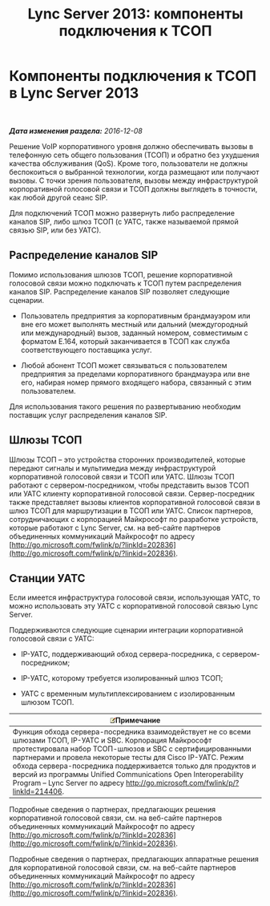 ﻿---
title: 'Lync Server 2013: компоненты подключения к ТСОП'
TOCTitle: Компоненты подключения к ТСОП
ms:assetid: 6b2a3f7d-760f-4f09-8432-312c98a7e6b7
ms:mtpsurl: https://technet.microsoft.com/ru-ru/library/Gg398504(v=OCS.15)
ms:contentKeyID: 49310061
ms.date: 12/10/2016
mtps_version: v=OCS.15
ms.translationtype: HT
---

# Компоненты подключения к ТСОП в Lync Server 2013

 

_**Дата изменения раздела:** 2016-12-08_

Решение VoIP корпоративного уровня должно обеспечивать вызовы в телефонную сеть общего пользования (ТСОП) и обратно без ухудшения качества обслуживания (QoS). Кроме того, пользователи не должны беспокоиться о выбранной технологии, когда размещают или получают вызовы. С точки зрения пользователя, вызовы между инфраструктурой корпоративной голосовой связи и ТСОП должны выглядеть в точности, как любой другой сеанс SIP.

Для подключений ТСОП можно развернуть либо распределение каналов SIP, либо шлюз ТСОП (с УАТС, также называемой прямой связью SIP, или без УАТС).

## Распределение каналов SIP

Помимо использования шлюзов ТСОП, решение корпоративной голосовой связи можно подключать к ТСОП путем распределения каналов SIP. Распределение каналов SIP позволяет следующие сценарии.

  - Пользователь предприятия за корпоративным брандмауэром или вне его может выполнять местный или дальний (междугородный или международный) вызов, заданный номером, совместимым с форматом E.164, который заканчивается в ТСОП как служба соответствующего поставщика услуг.

  - Любой абонент ТСОП может связываться с пользователем предприятия за пределами корпоративного брандмауэра или вне его, набирая номер прямого входящего набора, связанный с этим пользователем.

Для использования такого решения по развертыванию необходим поставщик услуг распределения каналов SIP.

## Шлюзы ТСОП

Шлюзы ТСОП – это устройства сторонних производителей, которые передают сигналы и мультимедиа между инфраструктурой корпоративной голосовой связи и ТСОП или УАТС. Шлюзы ТСОП работают с сервером-посредником, чтобы представить вызов ТСОП или УАТС клиенту корпоративной голосовой связи. Сервер-посредник также представляет вызовы клиентов корпоративной голосовой связи в шлюз ТСОП для маршрутизации в ТСОП или УАТС. Список партнеров, сотрудничающих с корпорацией Майкрософт по разработке устройств, которые работают с Lync Server, см. на веб-сайте партнеров объединенных коммуникаций Майкрософт по адресу [http://go.microsoft.com/fwlink/p/?linkId=202836](http://go.microsoft.com/fwlink/p/?linkid=202836).

## Станции УАТС

Если имеется инфраструктура голосовой связи, использующая УАТС, то можно использовать эту УАТС с корпоративной голосовой связью Lync Server.

Поддерживаются следующие сценарии интеграции корпоративной голосовой связи с УАТС:

  - IP-УАТС, поддерживающий обход сервера-посредника, с сервером-посредником;

  - IP-УАТС, которому требуется изолированный шлюз ТСОП;

  - УАТС с временным мультиплексированием с изолированным шлюзом ТСОП.

<table>
<thead>
<tr class="header">
<th><img src="images/Gg398412.note(OCS.15).gif" title="note" alt="note" />Примечание</th>
</tr>
</thead>
<tbody>
<tr class="odd">
<td>Функция обхода сервера-посредника взаимодействует не со всеми шлюзами ТСОП, IP-УАТС и SBC. Корпорация Майкрософт протестировала набор ТСОП-шлюзов и SBC с сертифицированными партнерами и провела некоторые тесты для Cisco IP-УАТС. Режим обхода сервера-посредника поддерживается только для продуктов и версий из программы Unified Communications Open Interoperability Program – Lync Server по адресу <a href="http://go.microsoft.com/fwlink/p/?linkid=214406">http://go.microsoft.com/fwlink/p/?linkId=214406</a>.</td>
</tr>
</tbody>
</table>


Подробные сведения о партнерах, предлагающих решения корпоративной голосовой связи, см. на веб-сайте партнеров объединенных коммуникаций Майкрософт по адресу [http://go.microsoft.com/fwlink/p/?linkId=202836](http://go.microsoft.com/fwlink/p/?linkid=202836).

Подробные сведения о партнерах, предлагающих аппаратные решения для корпоративной голосовой связи, см. на веб-сайте партнеров объединенных коммуникаций Майкрософт по адресу [http://go.microsoft.com/fwlink/p/?linkId=202836](http://go.microsoft.com/fwlink/p/?linkid=202836).

